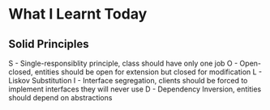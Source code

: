 # What I Learnt Today

## Solid Principles

S - Single-responsiblity principle, class should have only one job
O - Open-closed, entities should be open for extension but closed for modification
L - Liskov Substitution
I - Interface segregation, clients should be forced to implement interfaces they will never use
D - Dependency Inversion, entities should depend on abstractions
